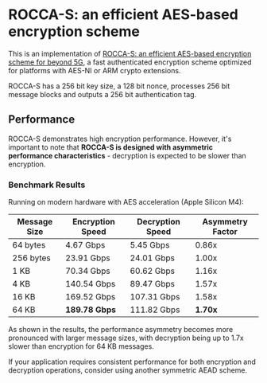 # ROCCA-S: an efficient AES-based encryption scheme

This is an implementation of [ROCCA-S: an efficient AES-based encryption scheme for beyond 5G](https://datatracker.ietf.org/doc/draft-nakano-rocca-s/), a fast authenticated encryption scheme optimized for platforms with AES-NI or ARM crypto extensions.

ROCCA-S has a 256 bit key size, a 128 bit nonce, processes 256 bit message blocks and outputs a 256 bit authentication tag.

## Performance

ROCCA-S demonstrates high encryption performance. However, it's important to note that **ROCCA-S is designed with asymmetric performance characteristics** - decryption is expected to be slower than encryption.

### Benchmark Results

Running on modern hardware with AES acceleration (Apple Silicon M4):

| Message Size | Encryption Speed | Decryption Speed | Asymmetry Factor |
| ------------ | ---------------- | ---------------- | ---------------- |
| 64 bytes     | 4.67 Gbps        | 5.45 Gbps        | 0.86x            |
| 256 bytes    | 23.91 Gbps       | 24.01 Gbps       | 1.00x            |
| 1 KB         | 70.34 Gbps       | 60.62 Gbps       | 1.16x            |
| 4 KB         | 140.54 Gbps      | 89.47 Gbps       | 1.57x            |
| 16 KB        | 169.52 Gbps      | 107.31 Gbps      | 1.58x            |
| 64 KB        | **189.78 Gbps**  | 111.82 Gbps      | **1.70x**        |

As shown in the results, the performance asymmetry becomes more pronounced with larger message sizes, with decryption being up to 1.7x slower than encryption for 64 KB messages.

If your application requires consistent performance for both encryption and decryption operations, consider using another symmetric AEAD scheme.
